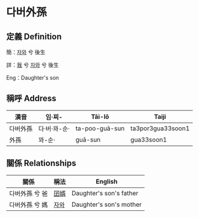 # 다버外孫
## 定義 Definition
簡：[자와](member20.md) 兮 後生

詳：[我](member1.md) 兮 [자와](member20.md) 兮 後生

Eng：Daughter's son

## 稱呼 Address

漢音 | 임·찌- | Tâi-lô | Taiji
--- | --- | --- | --- 
다버外孫 | 다·버·꽈-순· | ta-poo-guā-sun | ta3por3gua33soon1 
外孫 | 꽈-순· | guā-sun | gua33soon1 


## 關係 Relationships

關係 | 稱法 | English
--- | --- | --- 
다버外孫 兮 爸 | [囝婿](member68.md) | Daughter's son's father
다버外孫 兮 媽 | [자와](member20.md) | Daughter's son's mother
